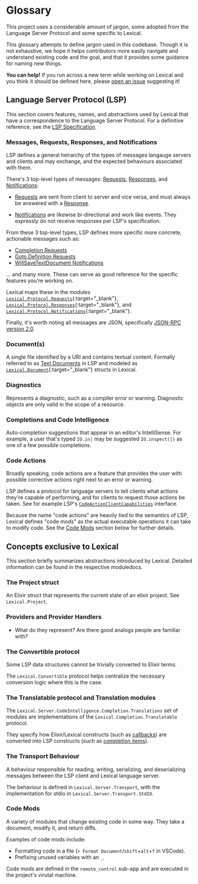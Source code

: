 # Glossary
This project uses a considerable amount of jargon, some adopted from the Language Server Protocol and some specific to Lexical.

This glossary attempts to define jargon used in this codebase.
Though it is not exhaustive, we hope it helps contributors more easily navigate and understand existing code and the goal, and that it provides some guidance for naming new things.

**You can help!** If you run across a new term while working on Lexical and you think it should be defined here, please [open an issue](https://github.com/lexical-lsp/lexical/issues) suggesting it!

## Language Server Protocol (LSP)

This section covers features, names, and abstractions used by Lexical that have a correspondence to the Language Server Protocol. For a definitive reference, see the [LSP Specification](https://microsoft.github.io/language-server-protocol/specifications/specification-current).

### Messages, Requests, Responses, and Notifications

LSP defines a general heirarchy of the types of messages langauge servers and clients and may exchange, and the expected behaviours associated with them.

There's 3 top-level types of messages: [Requests](https://microsoft.github.io/language-server-protocol/specifications/lsp/3.17/specification/#requestMessage), [Responses](https://microsoft.github.io/language-server-protocol/specifications/lsp/3.17/specification/#responseMessage), and [Notifications](https://microsoft.github.io/language-server-protocol/specifications/lsp/3.17/specification/#notificationMessage):

- [Requests](https://microsoft.github.io/language-server-protocol/specifications/lsp/3.17/specification/#requestMessage) are sent from client to server and vice versa, and must always be answered with a [Response](https://microsoft.github.io/language-server-protocol/specifications/lsp/3.17/specification/#responseMessage).

- [Notifications](https://microsoft.github.io/language-server-protocol/specifications/lsp/3.17/specification/#notificationMessage) are likewise bi-directional and work like events. They expressly do not receive responses per LSP's specification.

From these 3 top-level types, LSP defines more specific more concrete, actionable messages such as:
- [Completion Requests](https://microsoft.github.io/language-server-protocol/specifications/lsp/3.17/specification/#textDocument_completion)
- [Goto Definition Requests](https://microsoft.github.io/language-server-protocol/specifications/lsp/3.17/specification/#textDocument_definition)
- [WillSaveTextDocument Notifications](https://microsoft.github.io/language-server-protocol/specifications/lsp/3.17/specification/#textDocument_willSave)

... and many more. These can serve as good reference for the specific features you're working on.

Lexical maps these in the modules [`Lexical.Protocol.Requests`](https://github.com/lexical-lsp/lexical/blob/main/apps/protocol/lib/lexical/protocol/requests.ex){:target="_blank"}, [`Lexical.Protocol.Responses`](https://github.com/lexical-lsp/lexical/blob/main/apps/protocol/lib/lexical/protocol/responses.ex){:target="_blank"}, and[ `Lexical.Protocol.Notifications`](https://github.com/lexical-lsp/lexical/blob/main/apps/protocol/lib/lexical/protocol/notifications.ex){:target="_blank"}.

Finally, it's worth noting all messages are JSON, specifically [JSON-RPC version 2.0](https://www.jsonrpc.org/specification).

### Document(s)

A single file identified by a URI and contains textual content. Formally referred to as [Text Documents](https://microsoft.github.io/language-server-protocol/specifications/lsp/3.17/specification/#textDocuments) in LSP and modeled as [`Lexical.Document`](https://github.com/lexical-lsp/lexical/blob/main/projects/lexical_shared/lib/lexical/document.ex){:target="_blank"} structs in Lexical.

### Diagnostics

Represents a diagnostic, such as a compiler error or warning. Diagnostic objects are only valid in the scope of a resource.

### Completions and Code Intelligence

Auto-completion suggestions that appear in an editor's IntelliSense. For example, a user that's typed `IO.in|` may be suggested `IO.inspect(|)` as one of a few possible completions.

### Code Actions

Broadly speaking, code actions are a feature that provides the user with possible corrective actions right next to an error or warning.

LSP defines a protocol for language servers to tell clients what actions they're capable of performing, and for clients to request those actions be taken. See for example LSP's [`CodeActionClientCapabilities`](https://microsoft.github.io/language-server-protocol/specifications/lsp/3.17/specification/#codeActionClientCapabilities) interface.

Because the name "code actions" are heavily tied to the semantics of LSP, Lexical defines "code mods" as the actual executable operations it can take to modify code. See the [Code Mods](#code-mods) section below for further details.

## Concepts exclusive to Lexical

This section briefly summarizes abstractions introduced by Lexical. Detailed information can be found in the respective moduledocs.

### The Project struct

An Elixir struct that represents the current state of an elixir project. See `Lexical.Project`.

### Providers and Provider Handlers

- What do they represent? Are there good analogs people are familiar with?

### The Convertible protocol

Some LSP data structures cannot be trivially converted to Elixir terms.

The `Lexical.Convertible` protocol helps centralize the necessary conversion logic where this is the case.

### The Translatable protocol and Translation modules

The `Lexical.Server.CodeIntelligence.Completion.Translations` set of modules are implementations of the `Lexical.Completion.Translatable` protocol.

They specify how Elixir/Lexical constructs (such as [callbacks](`Lexical.RemoteControl.Completion.Candidate.Callback`)) are converted into LSP constructs (such as [completion items](https://microsoft.github.io/language-server-protocol/specifications/lsp/3.17/specification/#completionItem)).

### The Transport Behaviour

A behaviour responsible for reading, writing, serializing, and deserializing messages between the LSP client and Lexical language server.

The behaviour is defined in `Lexical.Server.Transport`, with the implementation for stdio in `Lexical.Server.Transport.StdIO`.

### Code Mods

A variety of modules that change existing code in some way. They take a document, modify it, and return diffs.

Examples of code mods include:
 * Formatting code in a file (`> Format Document`/`shift`+`alt`+`f` in VSCode).
 * Prefixing unused variables with an `_`.

Code mods are defined in the `remote_control` sub-app and are executed in the project's virutal machine.

